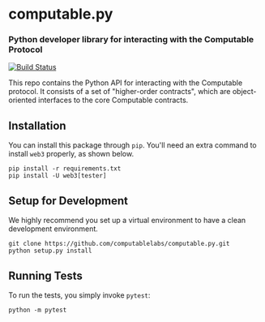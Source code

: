 # computable.py
### Python developer library for interacting with the Computable Protocol
[![Build Status](https://travis-ci.org/computablelabs/computable.py.svg?branch=master)](https://travis-ci.org/computablelabs/computable.py)

This repo contains the Python API for interacting with
the Computable protocol. It consists of a set of
"higher-order contracts", which are object-oriented
interfaces to the core Computable contracts.

## Installation

You can install this package through `pip`. You'll need
an extra command to install `web3` properly, as shown
below.

    pip install -r requirements.txt
    pip install -U web3[tester]

## Setup for Development 

We highly recommend you set up a virtual environment to have a clean
development environment.

    git clone https://github.com/computablelabs/computable.py.git
    python setup.py install

## Running Tests

To run the tests, you simply invoke `pytest`:

    python -m pytest
